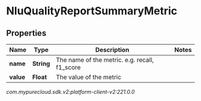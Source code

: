 # NluQualityReportSummaryMetric


## Properties

| Name | Type | Description | Notes |
| ------------ | ------------- | ------------- | ------------- |
| **name** | **String** | The name of the metric. e.g. recall, f1_score |  |
| **value** | **Float** | The value of the metric |  |




_com.mypurecloud.sdk.v2:platform-client-v2:221.0.0_
